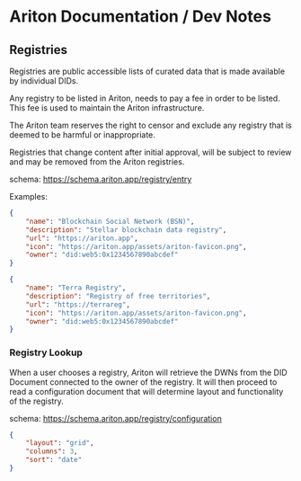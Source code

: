 # Ariton Documentation / Dev Notes

## Registries

Registries are public accessible lists of curated data that is made available by individual DIDs.

Any registry to be listed in Ariton, needs to pay a fee in order to be listed. This fee is used to maintain the Ariton infrastructure.

The Ariton team reserves the right to censor and exclude any registry that is deemed to be harmful or inappropriate.

Registries that change content after initial approval, will be subject to review and may be removed from the Ariton registries.

schema: https://schema.ariton.app/registry/entry

Examples:

```json
{
    "name": "Blockchain Social Network (BSN)",
    "description": "Stellar blockchain data registry",
    "url": "https://ariton.app",
    "icon": "https://ariton.app/assets/ariton-favicon.png",
    "owner": "did:web5:0x1234567890abcdef"
}
```

```json
{
    "name": "Terra Registry",
    "description": "Registry of free territories",
    "url": "https://terrareg",
    "icon": "https://ariton.app/assets/ariton-favicon.png",
    "owner": "did:web5:0x1234567890abcdef"
}
```

### Registry Lookup

When a user chooses a registry, Ariton will retrieve the DWNs from the DID Document connected to the owner of the registry. It will then proceed to read a configuration document that will determine layout and functionality of the registry.

schema: https://schema.ariton.app/registry/configuration

```json
{
    "layout": "grid",
    "columns": 3,
    "sort": "date"
}
```
